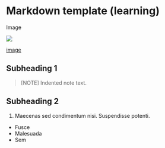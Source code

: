 <properties 
   pageTitle="article-title" 
   description="Article description that will be displayed on landing pages and in some search results" 
   services="service-name" 
   documentationCenter="dev-center-name" 
   authors="GitHub-alias-of-author" 
   manager="manager-alias" 
   editor=""/>

<tags
   ms.service="required"
   ms.devlang="may be required"
   ms.topic="article"
   ms.tgt_pltfrm="may be required"
   ms.workload="required" 
   ms.date="mm/dd/yyyy"
   ms.author="Your MSFT alias or your full email address"/>

# Markdown template (learning)

Image

![][1]

[image](../media/stayfrosty.png?=raw=true)


## Subheading 1

> [NOTE] Indented note text.

## Subheading 2
 
1. Maecenas sed condimentum nisi. Suspendisse potenti. 

  + Fusce
  + Malesuada
  + Sem















<!--Image references-->
[1]: ../media/stayfrosty.png



